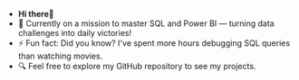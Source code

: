 -  **Hi there**👋
- 🌱 Currently on a mission to master SQL and Power BI — turning data challenges into daily victories!
- ⚡ Fun fact: Did you know? I've spent more hours debugging SQL queries than watching movies.
- 🔍 Feel free to explore my GitHub repository to see my projects.

<!---
albinaglv/albinaglv is a ✨ special ✨ repository because its `README.md` (this file) appears on your GitHub profile.
You can click the Preview link to take a look at your changes.
--->
